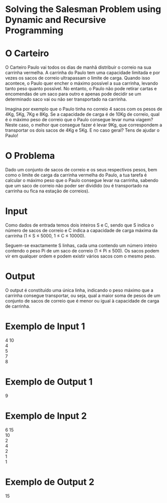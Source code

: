# Solving the Salesman Problem using Dynamic and Recursive Programming

# O Carteiro 
O Carteiro Paulo vai todos os dias de manhã distribuir o correio na sua 
carrinha vermelha. A carrinha do Paulo tem uma capacidade limitada e por vezes os sacos de 
correio ultrapassam o limite de carga. Quando isso acontece, o Paulo quer 
encher o máximo possível a sua carrinha, levando tanto peso quanto possível. 
No entanto, o Paulo não pode retirar cartas e encomendas de um saco para 
outro e apenas pode decidir se um determinado saco vai ou não ser 
transportado na carrinha.


Imagina por exemplo que o Paulo tinha no correio 4 sacos com os pesos de 
4Kg, 5Kg, 7Kg e 8Kg. Se a capacidade de carga é de 10Kg de correio, qual é 
o máximo peso de correio que o Paulo consegue levar numa viagem? Neste 
caso, o melhor que consegue fazer é levar 9Kg, que correspondem a 
transportar os dois sacos de 4Kg e 5Kg. E no caso geral? Tens de ajudar o 
Paulo!


# O Problema
Dado um conjunto de sacos de correio e os seus respectivos pesos, bem como 
o limite de carga da carrinha vermelha do Paulo, a tua tarefa é calcular o 
máximo peso que o Paulo consegue levar na carrinha, sabendo que um saco de 
correio não poder ser dividido (ou é transportado na carrinha ou fica na 
estação de correios).


# Input
Como dados de entrada temos dois inteiros S e C, sendo que S indica o 
número de sacos de correio e C indica a capacidade de carga máxima da 
carrinha (1 ≤ S ≤ 5000, 1 ≤ C ≤ 10000).


Seguem-se exactamente S linhas, cada uma contendo um número inteiro 
contendo o peso Pi de um saco de correio (1 ≤ Pi ≤ 500). Os sacos podem vir 
em qualquer ordem e podem existir vários sacos com o mesmo peso.


# Output
O output é constituído uma única linha, indicando o peso máximo que a 
carrinha consegue transportar, ou seja, qual a maior soma de pesos de um 
conjunto de sacos de correio que é menor ou igual à capacidade de carga de 
carrinha.


# Exemplo de Input 1
4 10 </br>
4 </br>
5 </br>
7 </br>
8 </br>


# Exemplo de Output 1
9 </br>

# Exemplo de Input 2
6 15 </br>
10 </br>
2 </br>
4 </br>
2 </br>
1 </br>
1 </br>

# Exemplo de Output 2
15
